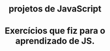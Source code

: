 <h1 align = center>projetos de JavaScript</h1>
<h1 align = center>Exercícios que fiz para o aprendizado de JS.</h1>

